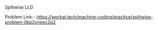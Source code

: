 Splitwise LLD

Problem Link:- https://workat.tech/machine-coding/practice/splitwise-problem-0kp2yneec2q2